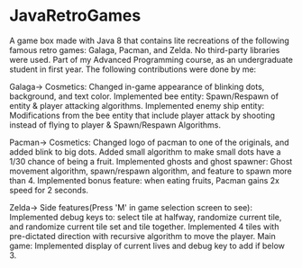 # JavaRetroGames

A game box made with Java 8 that contains lite recreations of the following famous retro games: Galaga, Pacman, and Zelda. No third-party libraries were used. 
    Part of my Advanced Programming course, as an undergraduate student in first year. The following contributions were done by me:

Galaga-> Cosmetics: Changed in-game appearance of blinking dots, background, and text color.
    Implemented bee entity: Spawn/Respawn of entity & player attacking algorithms. 
    Implemented enemy ship entity: Modifications from the bee entity that include player attack by shooting instead of flying to player & Spawn/Respawn Algorithms.
    
Pacman-> Cosmetics: Changed logo of pacman to one of the originals, and added blink to big dots.
    Added small algorithm to make small dots have a 1/30 chance of being a fruit.
    Implemented ghosts and ghost spawner: Ghost movement algorithm, spawn/respawn algorithm, and feature to spawn more than 4.
    Implemented bonus feature: when eating fruits, Pacman gains 2x speed for 2 seconds.
    
Zelda-> Side features(Press 'M' in game selection screen to see): Implemented debug keys to: select tile at halfway,
  randomize current tile, and randomize current tile set and tile together. Implemented 4 tiles with pre-dictated direction
  with recursive algorithm to move the player. Main game: Implemented display of current lives and debug key
  to add if below 3.

